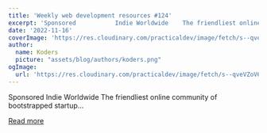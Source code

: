 ```yaml
---
title: 'Weekly web development resources #124'
excerpt: 'Sponsored           Indie Worldwide    The friendliest online community of bootstrapped startup...'
date: '2022-11-16'
coverImage: 'https://res.cloudinary.com/practicaldev/image/fetch/s--qveVZoV6--/c_imagga_scale,f_auto,fl_progressive,h_420,q_auto,w_1000/https://dev-to-uploads.s3.amazonaws.com/uploads/articles/if0w9fs7g4hk8sftjyo9.jpg'
author:
  name: Koders
  picture: "assets/blog/authors/koders.png"
ogImage:
  url: 'https://res.cloudinary.com/practicaldev/image/fetch/s--qveVZoV6--/c_imagga_scale,f_auto,fl_progressive,h_420,q_auto,w_1000/https://dev-to-uploads.s3.amazonaws.com/uploads/articles/if0w9fs7g4hk8sftjyo9.jpg'
---
```


Sponsored           Indie Worldwide    The friendliest online community of bootstrapped startup...

[Read more](https://dev.to/vincenius/weekly-web-development-resources-124-3a9c)
